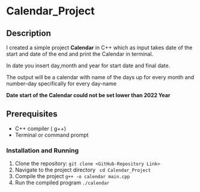 # Calendar_Project

## Description

I created a simple project **Calendar** in C++ which as input takes date of the start and date of the end and print the Calendar in terminal.
<p>In date you insert day,month and year for start date and final date. </p>
<p>The output will be a calendar with name of the days up for every month and number-day specifically for every day-name </p>

**Date start of the Calendar could not be set lower than 2022 Year** 

## Prerequisites
- C++ compiler ( g++)
- Terminal or command prompt

### Installation and Running
1. Clone the repository:
``` git clone <GitHub-Repository Link> ```
2. Navigate to the project directory
``` cd Calendar_Project```
3. Compile the project
``` g++ -o calendar main.cpp ```
4. Run the compiled program
``` ./calendar ```
